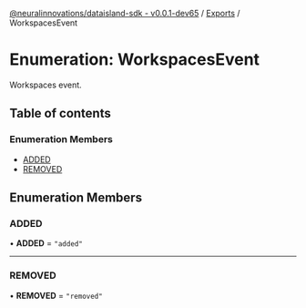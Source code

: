 [@neuralinnovations/dataisland-sdk - v0.0.1-dev65](../../README.md) / [Exports](../modules.md) / WorkspacesEvent

# Enumeration: WorkspacesEvent

Workspaces event.

## Table of contents

### Enumeration Members

- [ADDED](WorkspacesEvent.md#added)
- [REMOVED](WorkspacesEvent.md#removed)

## Enumeration Members

### ADDED

• **ADDED** = ``"added"``

___

### REMOVED

• **REMOVED** = ``"removed"``
